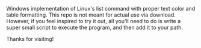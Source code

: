 Windows implementation of Linux's list command with proper text color and table formatting. This repo is not meant for
actual use via download. However, if you feel inspired to try it out, all you'll need to do is write a super small script
to execute the program, and then add it to your path.

Thanks for visiting!
